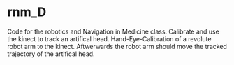 # rnm_D
Code for the robotics and Navigation in Medicine class.
Calibrate and use the kinect to track an artifical head.
Hand-Eye-Calibration of a revolute robot arm to the kinect. Aftwerwards the robot arm should move the tracked trajectory of the artifical head.
